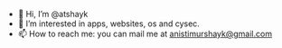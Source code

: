 - 👋 Hi, I’m @atshayk
- 👀 I’m interested in apps, websites, os and cysec.
- 📫 How to reach me: you can mail me at anistimurshayk@gmail.com

<!---
icybe/icybe is a ✨ special ✨ repository because its `README.md` (this file) appears on your GitHub profile.
You can click the Preview link to take a look at your changes.
--->
